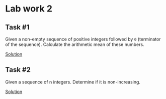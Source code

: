 # Lab work 2

## Task #1

Given a non-empty sequence of positive integers followed by ```0``` (terminator of the sequence). Calculate the arithmetic mean of these numbers.

[Solution](./main-1.c)

## Task #2

Given a sequence of n integers. Determine if it is non-increasing.

[Solution](./main-2.c)
